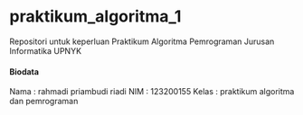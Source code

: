 # praktikum_algoritma_1
Repositori untuk keperluan Praktikum Algoritma Pemrograman Jurusan Informatika UPNYK

#### Biodata
 Nama	: rahmadi priambudi riadi
 NIM	: 123200155
 Kelas	: praktikum algoritma dan pemrograman
